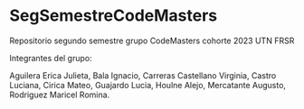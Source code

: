# SegSemestreCodeMasters
Repositorio segundo semestre grupo CodeMasters cohorte 2023 UTN FRSR

Integrantes del grupo:

Aguilera Erica Julieta,
Bala Ignacio,
Carreras Castellano Virginia,
Castro Luciana,
Cirica Mateo,
Guajardo Lucia,
Houlne Alejo,
Mercatante Augusto,
Rodriguez Maricel Romina.
